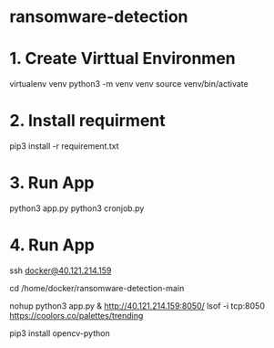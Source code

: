 # ransomware-detection

# 1. Create Virttual Environmen
virtualenv venv
python3 -m venv venv
source venv/bin/activate

# 2. Install requirment
pip3 install -r requirement.txt

# 3. Run App
python3 app.py
python3 cronjob.py

# 4. Run App
ssh docker@40.121.214.159 

cd /home/docker/ransomware-detection-main

nohup python3 app.py &
http://40.121.214.159:8050/
lsof -i tcp:8050
https://coolors.co/palettes/trending


pip3 install opencv-python

 
 